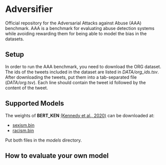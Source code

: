 # Adversifier

Official repository for the Adversarial Attacks against Abuse (AAA) benchmark. AAA is a benchmark for evaluating abuse detection systems while avoiding rewarding them for being able to model the bias in the datasets.

## Setup

In order to run the AAA benchmark, you need to download the ORG dataset. The ids of the tweets included in the dataset are listed in _DATA/org_ids.tsv_. After downloading the tweets, put them into a tab-separated file (_DATA/org.tsv_). Each line should contain the tweet id followed by the content of the tweet.

## Supported Models

The weights of **BERT_KEN** [(Kennedy et al., 2020)](https://arxiv.org/pdf/2005.02439.pdf) can be downloaded at:
* [sexism.bin](https://drive.google.com/file/d/1qVsRTEFUPYWEKuY4gEsU2qSKk28vIagl/view?usp=sharing)
* [racism.bin](https://drive.google.com/file/d/1waS2kcmw3ayEonK9fofsTKweqYOdguJu/view?usp=sharing)

Put both files in the _models_ directory.

## How to evaluate your own model